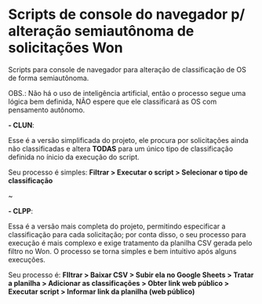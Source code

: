 # Scripts de console do navegador p/ alteração semiautônoma de solicitações Won

Scripts para console de navegador para alteração de classificação de OS de forma semiautônoma.

OBS.: Não há o uso de inteligência artificial, então o processo segue uma lógica bem definida, NÃO espere que ele classificará as OS com pensamento autônomo.

**- CLUN**:

Esse é a versão simplificada do projeto, ele procura por solicitações ainda não classificadas e altera **TODAS** para um único tipo de classificação definida no ínicio da execução do script.

Seu processo é simples: **Filtrar > Executar o script > Selecionar o tipo de classificação**

~

**- CLPP**:

Essa é a versão mais completa do projeto, permitindo especificar a classificação para cada solicitação; por conta disso, o seu processo para execução é mais complexo e exige tratamento da planilha CSV gerada pelo filtro no Won. O processo se torna simples e bem intuitivo após alguns execuções.

Seu processo é: **FIltrar > Baixar CSV > Subir ela no Google Sheets > Tratar a planilha > Adicionar as classificações > Obter link web público > Executar script > Informar link da planilha (web público)**
